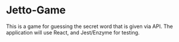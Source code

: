 # Jetto-Game
This is a game for guessing the secret word that is given via API. The application will use React, and Jest/Enzyme for testing. 
